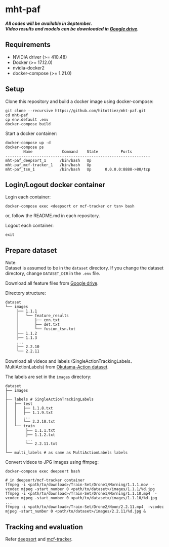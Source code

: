 # mht-paf

***All codes will be available in September.***  
***Video results and models can be downloaded in [Google drive](https://drive.google.com/open?id=1udPbQyfa8DSMYQARuZQfRng4g_UArVhC).***

## Requirements

- NVIDIA driver (>= 410.48)
- Docker (>= 17.12.0)
- nvidia-docker2
- docker-compose (>= 1.21.0)

## Setup

Clone this repository and build a docker image using docker-compose:
```
git clone --recursive https://github.com/hitottiez/mht-paf.git
cd mht-paf
cp env.default .env
docker-compose build
```

Start a docker container:
```
docker-compose up -d
docker-compose ps
        Name             Command    State          Ports        
----------------------------------------------------------------
mht-paf_deepsort_1      /bin/bash   Up                          
mht-paf_mcf-tracker_1   /bin/bash   Up                          
mht-paf_tsn_1           /bin/bash   Up      0.0.0.0:8888->80/tcp
```

## Login/Logout docker container

Login each container:
```
docker-compose exec <deepsort or mcf-tracker or tsn> bash
```
or, follow the README.md in each repository.

Logout each container:
```
exit
```

## Prepare dataset
Note:  
Dataset is assumed to be in the `dataset` directory.
If you change the dataset directory, change `DATASET_DIR` in the `.env` file.

Download all feature files from [Google drive](https://drive.google.com/open?id=1udPbQyfa8DSMYQARuZQfRng4g_UArVhC).

Directory structure:
```
dataset
└── images
     ├── 1.1.1
     │   └── feature_results
     │       ├── cnn.txt
     │       ├── det.txt
     │       └── fusion_tsn.txt
     ├── 1.1.2
     ├── 1.1.3
     ...
     ├── 2.2.10
     └── 2.2.11
```

Download all videos and labels (SingleActionTrackingLabels、MultiActionLabels) from [Okutama-Action dataset](https://github.com/miquelmarti/Okutama-Action).

The labels are set in the `images` directory:
```
dataset
├── images
│
├── labels # SingleActionTrackingLabels
│   ├── test
│   │   ├── 1.1.8.txt
│   │   ├── 1.1.9.txt
│   │   ...
│   │   └── 2.2.10.txt
│   └── train
│        ├── 1.1.1.txt
│        ├── 1.1.2.txt
│        ...
│        └── 2.2.11.txt
│
└── multi_labels # as same as MultiActionLabels labels
```

Convert videos to JPG images using ffmpeg:
```
docker-compose exec deepsort bash

# in deepsort/mcf-tracker container
ffmpeg -i <path/to/download>/Train-Set/Drone1/Morning/1.1.1.mov  -vcodec mjpeg -start_number 0 <path/to/dataset>/images/1.1.1/%d.jpg
ffmpeg -i <path/to/download>/Train-Set/Drone1/Morning/1.1.10.mp4  -vcodec mjpeg -start_number 0 <path/to/dataset>/images/1.1.10/%d.jpg
...
ffmpeg -i <path/to/download>/Train-Set/Drone2/Noon/2.2.11.mp4  -vcodec mjpeg -start_number 0 <path/to/dataset>/images/2.2.11/%d.jpg &
```

## Tracking and evaluation
Refer [deepsort](https://github.com/hitottiez/deepsort) and [mcf-tracker](https://github.com/hitottiez/mcf-tracker).
